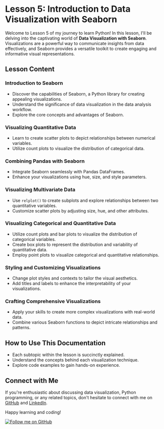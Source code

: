 # Lesson 5: Introduction to Data Visualization with Seaborn

Welcome to Lesson 5 of my journey to learn Python! In this lesson, I'll be delving into the captivating world of **Data Visualization with Seaborn**. Visualizations are a powerful way to communicate insights from data effectively, and Seaborn provides a versatile toolkit to create engaging and informative visual representations.

## Lesson Content

### Introduction to Seaborn

- Discover the capabilities of Seaborn, a Python library for creating appealing visualizations.
- Understand the significance of data visualization in the data analysis workflow.
- Explore the core concepts and advantages of Seaborn.

### Visualizing Quantitative Data

- Learn to create scatter plots to depict relationships between numerical variables.
- Utilize count plots to visualize the distribution of categorical data.

### Combining Pandas with Seaborn

- Integrate Seaborn seamlessly with Pandas DataFrames.
- Enhance your visualizations using hue, size, and style parameters.

### Visualizing Multivariate Data

- Use `relplot()` to create subplots and explore relationships between two quantitative variables.
- Customize scatter plots by adjusting size, hue, and other attributes.

### Visualizing Categorical and Quantitative Data

- Utilize count plots and bar plots to visualize the distribution of categorical variables.
- Create box plots to represent the distribution and variability of quantitative data.
- Employ point plots to visualize categorical and quantitative relationships.

### Styling and Customizing Visualizations

- Change plot styles and contexts to tailor the visual aesthetics.
- Add titles and labels to enhance the interpretability of your visualizations.

### Crafting Comprehensive Visualizations

- Apply your skills to create more complex visualizations with real-world data.
- Combine various Seaborn functions to depict intricate relationships and patterns.

## How to Use This Documentation

- Each subtopic within the lesson is succinctly explained.
- Understand the concepts behind each visualization technique.
- Explore code examples to gain hands-on experience.

## Connect with Me

If you're enthusiastic about discussing data visualization, Python programming, or any related topics, don't hesitate to connect with me on [GitHub](https://github.com/Adham-XIII) and [LinkedIn](https://www.linkedin.com/in/adham-nasser-xiii/).

Happy learning and coding!

[![Follow me on GitHub](https://img.shields.io/github/followers/Adham-XIII?label=Follow&style=social)](https://github.com/Adham-XIII)
